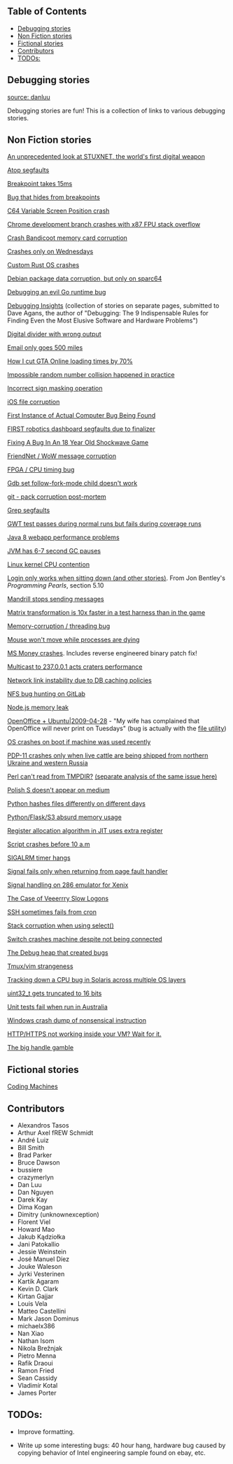 <!-- START doctoc generated TOC please keep comment here to allow auto update -->
<!-- DON'T EDIT THIS SECTION, INSTEAD RE-RUN doctoc TO UPDATE -->
## Table of Contents

- [Debugging stories](#debugging-stories)
- [Non Fiction stories](#non-fiction-stories)
- [Fictional stories](#fictional-stories)
- [Contributors](#contributors)
- [TODOs:](#todos)

<!-- END doctoc generated TOC please keep comment here to allow auto update -->

## Debugging stories

[source: danluu](https://raw.githubusercontent.com/danluu/debugging-stories/master/README.md)

Debugging stories are fun! This is a collection of links to various debugging stories.

## Non Fiction stories

[An unprecedented look at STUXNET, the world's first digital weapon](https://www.wired.com/2014/11/countdown-to-zero-day-stuxnet/)

[Atop segfaults](http://rachelbythebay.com/w/2014/03/02/sync/)

[Breakpoint takes 15ms](https://www.jwhitham.org/2015/04/the-mystery-of-fifteen-millisecond.html)

[Bug that hides from breakpoints](https://drewdevault.com/2014/02/02/The-worst-bugs.html)

[C64 Variable Screen Position crash](http://www.linusakesson.net/scene/safevsp/index.php)

[Chrome development branch crashes with x87 FPU stack overflow](https://randomascii.wordpress.com/2016/09/16/everything-old-is-new-again-and-a-compiler-bug/)

[Crash Bandicoot memory card corruption](https://www.gamasutra.com/blogs/DaveBaggett/20131031/203788/My_Hardest_Bug_Ever.php)

[Crashes only on Wednesdays](https://gyrovague.com/2015/07/29/crashes-only-on-wednesdays/)

[Custom Rust OS crashes](https://jvns.ca/blog/2013/12/04/day-37-how-a-keyboard-works/)

[Debian package data corruption, but only on sparc64](https://web.archive.org/web/20060612203753/http://vger.kernel.org/~davem/cgi-bin/blog.cgi/index.html)

[Debugging an evil Go runtime bug](https://marcan.st/2017/12/debugging-an-evil-go-runtime-bug/)

[Debugging Insights](http://debuggingrules.com/?page_id=46) (collection of stories on separate pages, submitted to Dave Agans, the author of "Debugging: The 9 Indispensable Rules for Finding Even the Most Elusive Software and Hardware Problems")

[Digital divider with wrong output](http://danluu.com/teach-debugging/)

[Email only goes 500 miles](http://www.ibiblio.org/harris/500milemail.html)

[How I cut GTA Online loading times by 70%](https://nee.lv/2021/02/28/How-I-cut-GTA-Online-loading-times-by-70/)

[Impossible random number collision happened in practice](https://medium.com/@betable/tifu-by-using-math-random-f1c308c4fd9d)

[Incorrect sign masking operation](https://labs.spotify.com/2015/08/27/underflow-bug/)

[iOS file corruption](https://engineering.fb.com/ios/debugging-file-corruption-on-ios/)

[First Instance of Actual Computer Bug Being Found](https://www.computerhistory.org/tdih/september/9/)

[FIRST robotics dashboard segfaults due to finalizer](https://www.lukeshu.com/blog/java-segfault.html)

[Fixing A Bug In An 18 Year Old Shockwave Game](https://mattbruv.github.io/ccsr-bugfix/)

[FriendNet / WoW message corruption](https://blog.makandra.com/2010/04/the-greatest-bug-i-never-fixed/)

[FPGA / CPU timing bug](https://eli.thegreenplace.net/2003/10/30/hardware-debugging-is-hard)

[Gdb set follow-fork-mode child doesn't work](https://nanxiao.me/en/use-dtrace-to-diagnose-gdb-issues/)

[git - pack corruption post-mortem](http://git.661346.n2.nabble.com/pack-corruption-post-mortem-td7597765.html)

[Grep segfaults](http://blog.loadzero.com/blog/tracking-down-a-segfault-in-grep/)

[GWT test passes during normal runs but fails during coverage runs](http://ismail.badawi.io/blog/2014/02/04/an-obscure-bug-story/)

[Java 8 webapp performance problems](https://engineering.indeedblog.com/blog/2016/09/job-search-web-app-java-8-migration/)

[JVM has 6-7 second GC pauses](https://www.evanjones.ca/jvm-mmap-pause-finding.html)

[Linux kernel CPU contention](http://notes.secretsauce.net/notes/2015/09/05_a-kernel-debugging-story.html)

[Login only works when sitting down (and other stories)](https://books.google.ca/books?id=kse_7qbWbjsC&lpg=PP1&pg=PA56). From Jon Bentley's _Programming Pearls_, section 5.10

[Mandrill stops sending messages](https://www.seancassidy.me/sherlock-holmes-debugging.html)

[Matrix transformation is 10x faster in a test harness than in the game](https://randomascii.wordpress.com/2015/01/19/knowing-where-to-type-zero/)

[Memory-corruption / threading bug](https://nanxiao.me/en/an-experience-of-fixing-a-memory-corruption-bug/)

[Mouse won't move while processes are dying](https://randomascii.wordpress.com/2017/07/09/24-core-cpu-and-i-cant-move-my-mouse/)

[MS Money crashes](https://devblogs.microsoft.com/oldnewthing/?p=6103). Includes reverse engineered binary patch fix!

[Multicast to 237.0.0.1 acts craters performance](https://www.outerthoughts.com/2004/10/perfect-multicast-storm/)

[Network link instability due to DB caching policies](https://engineering.fb.com/production-engineering/solving-the-mystery-of-link-imbalance-a-metastable-failure-state-at-scale/)

[NFS bug hunting on GitLab](https://about.gitlab.com/blog/2018/11/14/how-we-spent-two-weeks-hunting-an-nfs-bug/)

[Node.js memory leak](https://www.joyent.com/blog/walmart-node-js-memory-leak)

[OpenOffice + Ubuntu|2009-04-28](https://bugs.launchpad.net/ubuntu/+source/cupsys/+bug/255161/comments/28) - "My wife has complained that OpenOffice will never print on Tuesdays" (bug is actually with the [file utility](https://bugs.launchpad.net/ubuntu/+source/file/+bug/248619))

[OS crashes on boot if machine was used recently](https://blog.valerieaurora.org/2013/12/17/heres-my-favorite-operating-systems-war-story-whats-yours/)

[PDP-11 crashes only when live cattle are being shipped from northern Ukraine and western Russia](https://www.jakepoz.com/debugging-behind-the-iron-curtain/)

[Perl can't read from TMPDIR?](https://blog.afoolishmanifesto.com/posts/investigation-into-why-perl-cant-read-from-tmpdir/) [(separate analysis of the same issue here)](https://blog.plover.com/tech/tmpdir.html)

[Polish S doesn't appear on medium](https://medium.engineering/the-curious-case-of-disappearing-polish-s-fa398313d4df)

[Python hashes files differently on different days](https://dpb.bitbucket.io/unexpected-behavior-from-the-python-3-built-in-hash-function.html)

[Python/Flask/S3 absurd memory usage](https://www.jamesporter.me/2015/12/09/mysterious-memory-consumption.html)

[Register allocation algorithm in JIT uses extra register](http://bitfunnel.org/debugging-nativejit/)

[Script crashes before 10 a.m](https://darekkay.com/blog/script-crashes-before-10/)

[SIGALRM timer hangs](https://nativeguru.wordpress.com/2015/02/19/why-you-should-avoid-using-sigalrm-for-timer/)

[Signal fails only when returning from page fault handler](https://news.ycombinator.com/item?id=7684824)

[Signal handling on 286 emulator for Xenix](https://news.ycombinator.com/item?id=7684827)

[The Case of Veeerrry Slow Logons](https://docs.microsoft.com/en-us/archive/blogs/markrussinovich/the-case-of-the-veeerrry-slow-logons)

[SSH sometimes fails from cron](http://mina.naguib.ca/blog/2012/10/22/the-little-ssh-that-sometimes-couldnt.html)

[Stack corruption when using select()](https://blogs.unity3d.com/2016/04/25/debugging-memory-corruption-who-the-hell-writes-2-into-my-stack-2/)

[Switch crashes machine despite not being connected](http://www.catb.org/jargon/html/magic-story.html)

[The Debug heap that created bugs
](http://lectem.github.io/windows/heap/appverifier/detours/2020/01/02/The-debug-heap-that-created-bugs.html)

[Tmux/vim strangeness](http://www.daniellesucher.com/2014/04/24/my-new-favorite-vim-tmux-bug/)

[Tracking down a CPU bug in Solaris across multiple OS layers](https://gist.github.com/vladak/d7edf765fe2763b698b06488230d5886)

[uint32_t gets truncated to 16 bits](http://kdc-blog.blogspot.com/2008/03/one-day-one-of-my-co-workers-stopped-me.html)

[Unit tests fail when run in Australia](https://github.com/angular/angular.js/issues/5017)

[Windows crash dump of nonsensical instruction](https://devblogs.microsoft.com/oldnewthing/?p=43293)

[HTTP/HTTPS not working inside your VM? Wait for it.](https://rachelbythebay.com/w/2016/03/22/6nat/)

[The big handle gamble](https://x64dbg.com/blog/2017/11/04/the-big-handle-gamble.html)

## Fictional stories

[Coding Machines](https://www.teamten.com/lawrence/writings/coding-machines/)

## Contributors

* Alexandros Tasos
* Arthur Axel fREW Schmidt
* André Luiz
* Bill Smith
* Brad Parker
* Bruce Dawson
* bussiere
* crazymerlyn
* Dan Luu
* Dan Nguyen
* Darek Kay
* Dima Kogan
* Dimitry (unknownexception)
* Florent Viel
* Howard Mao
* Jakub Kądziołka
* Jani Patokallio
* Jessie Weinstein
* José Manuel Díez
* Jouke Waleson
* Jyrki Vesterinen
* Kartik Agaram
* Kevin D. Clark
* Kirtan Gajjar
* Louis Vela
* Matteo Castellini
* Mark Jason Dominus
* michaelx386
* Nan Xiao
* Nathan Isom
* Nikola Brežnjak
* Pietro Menna
* Rafik Draoui
* Ramon Fried
* Sean Cassidy
* Vladimír Kotal
* James Porter

## TODOs:

* Improve formatting.

* Write up some interesting bugs: 40 hour hang, hardware bug caused by copying behavior of Intel engineering sample found on ebay, etc.
